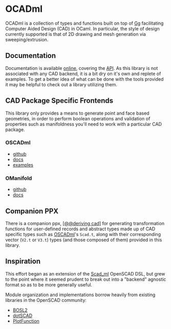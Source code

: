 # OCADml

OCADml is a collection of types and functions built on top of
[Gg](https://erratique.ch/software/gg) facilitating Computer Aided
Design (CAD) in OCaml. In particular, the style of design currently supported is
that of 2D drawing and mesh generation via sweeping/extrusion.

## Documentation

Documentation is available
[online](https://ocadml.github.io/OCADml/OCADml/index.html), covering the
[API](https://ocadml.github.io/OCADml/OCADml/index.html#api). As this library
is not associated with any CAD backend, it is a bit dry on it's own and replete
of examples. To get a better idea of what can be done with the tools provided it
may be helpful to check out a library utilizing them.

## CAD Package Specific Frontends

This library only provides a means to generate point and face based geometries,
in order to perform boolean operations and validation of properties such as
manifoldness you'll need to work with a particular CAD package.

### OSCADml
- [github](https://github.com/OCADml/OSCADml)
- [docs](https://ocadml.github.io/OSCADml/OSCADml/index.html)
- [examples](https://ocadml.github.io/OSCADml/OSCADml/index.html#examples)

### OManifold
- [github](https://github.com/OCADml/OManifold)
- [docs](https://ocadml.github.io/OManifold/OManifold/index.html)

## Companion PPX

There is a companion ppx, [\[@@deriving
cad\]](https://github.com/OCADml/ppx_deriving_cad) for generating
transformation functions for user-defined records and abstract types made up of
CAD specific types such as [OSCADml](https://github.com/OSCADml)'s `Scad.t`,
along with their corresponding vector (`V2.t` or `V3.t`) types (and those
composed of them) provided in this library.

## Inspiration

This effort began as an extension of the
[Scad_ml](https://github.com/namachan10777/scad-ml) OpenSCAD DSL, but grew to
the point where it seemed prudent to break out into a "backend" agnostic format
so as to be more generally useful.

Module organization and implementations borrow heavily
from existing libraries in the OpenSCAD community:
- [BOSL2](https://github.com/revarbat/BOSL2)
- [dotSCAD](https://github.com/JustinSDK/dotSCAD/tree/master/src)
- [PlotFunction](https://github.com/rcolyer/plot-function)
